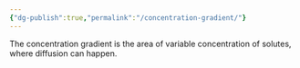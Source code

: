 ```yaml
---
{"dg-publish":true,"permalink":"/concentration-gradient/"}
---
```


The concentration gradient is the area of variable concentration of solutes, where diffusion can happen.